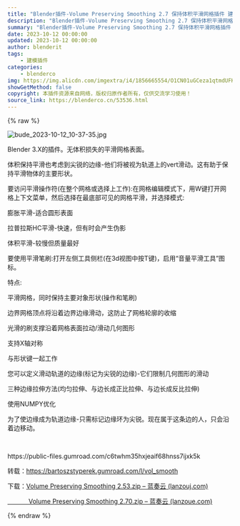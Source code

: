 ```yaml
---
title: "Blender插件-Volume Preserving Smoothing 2.7 保持体积平滑网格插件 建模拓扑优化工具"
description: "Blender插件-Volume Preserving Smoothing 2.7 保持体积平滑网格插件 建模拓扑优化工具"
summary: "Blender插件-Volume Preserving Smoothing 2.7 保持体积平滑网格插件 建模拓扑优化工具"
date: 2023-10-12 00:00:00
updated: 2023-10-12 00:00:00
author: blenderit
tags: 
    - 建模插件
categories:
    - blenderco
img: https://img.alicdn.com/imgextra/i4/1856665554/O1CN01uGCeza1qtmdUFKwSI_!!1856665554.jpg
showGetMethod: false
copyright: 本插件资源来自网络，版权归原作者所有，仅供交流学习使用！
source_link: https://blenderco.cn/53536.html
---
```


{% raw %}
<p><img src="https://img.alicdn.com/imgextra/i4/1856665554/O1CN01uGCeza1qtmdUFKwSI_!!1856665554.jpg" alt="bude_2023-10-12_10-37-35.jpg"></p><p>Blender 3.X的插件。无体积损失的平滑网格表面。</p><p>体积保持平滑也考虑到尖锐的边缘-他们将被视为轨道上的vert滑动。这有助于保持平滑物体的主要形状。</p><p>要访问平滑操作符(在整个网格或选择上工作):在网格编辑模式下，用W键打开网格上下文菜单，然后选择在最底部可见的网格平滑，并选择模式:</p><p>膨胀平滑-适合圆形表面</p><p>拉普拉斯HC平滑-快速，但有时会产生伪影</p><p>体积平滑-较慢但质量最好</p><p>要使用平滑笔刷:打开左侧工具侧栏(在3d视图中按T键)，启用“音量平滑工具”图标。</p><p>特点:</p><p>平滑网格，同时保持主要对象形状(操作和笔刷)</p><p>边界网格顶点将沿着边界边缘滑动，这防止了网格轮廓的收缩</p><p>光滑的刷支撑沿着网格表面拉动/滑动几何图形</p><p>支持X轴对称</p><p>与形状键一起工作</p><p>您可以定义滑动轨道的边缘(标记为尖锐的边缘)-它们限制几何图形的滑动</p><p>三种边缘拉伸方法(均匀拉伸、与边长成正比拉伸、与边长成反比拉伸)</p><p>使用NUMPY优化</p><p>为了使边缘成为轨道边缘-只需标记边缘环为尖锐。现在属于这条边的人，只会沿着边移动。</p><p> </p><p>https://public-files.gumroad.com/c6twhm35hxjeaif68hnss7ijxk5k</p><p>转载：<a href="https://bartoszstyperek.gumroad.com/l/vol_smooth" rel="nofollow ugc">https://bartoszstyperek.gumroad.com/l/vol_smooth</a></p><p>下载：<a href="https://iiicg.lanzouj.com/iPqzI080hufg">Volume Preserving Smoothing 2.53.zip – 蓝奏云 (lanzouj.com)</a></p><p><a href="https://iiicg.lanzoue.com/iixp81d2baqj">            Volume Preserving Smoothing 2.70.zip – 蓝奏云 (lanzoue.com)</a></p>
<div style="display: none">blenderco</div>
{% endraw %}